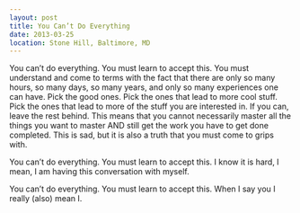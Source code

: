 ```yaml
---
layout: post
title: You Can’t Do Everything
date: 2013-03-25
location: Stone Hill, Baltimore, MD
---
```


You can’t do everything. You must learn to accept this.
You must understand and come to terms with the fact that there are only so many hours, so many days, so many years, and only so many experiences one can have. Pick the good ones. Pick the ones that lead to more cool stuff. Pick the ones that lead to more of the stuff you are interested in. If you can, leave the rest behind. This means that you cannot necessarily master all the things you want to master AND still get the work you have to get done completed. This is sad, but it is also a truth that you must come to grips with.

You can’t do everything. You must learn to accept this.
I know it is hard, I mean, I am having this conversation with myself.

You can’t do everything. You must learn to accept this.
When I say you I really (also) mean I.